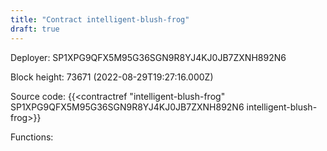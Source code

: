 ```yaml
---
title: "Contract intelligent-blush-frog"
draft: true
---
```

Deployer: SP1XPG9QFX5M95G36SGN9R8YJ4KJ0JB7ZXNH892N6


 



Block height: 73671 (2022-08-29T19:27:16.000Z)

Source code: {{<contractref "intelligent-blush-frog" SP1XPG9QFX5M95G36SGN9R8YJ4KJ0JB7ZXNH892N6 intelligent-blush-frog>}}

Functions:


